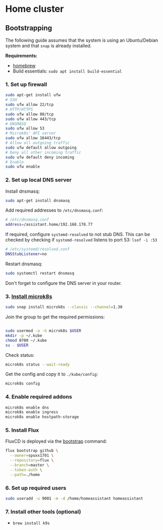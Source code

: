 # Home cluster

## Bootstrapping

The following guide assumes that the system is using an Ubuntu/Debian system and that `snap` is already installed.

**Requirements:**

* [homebrew](https://docs.brew.sh/Homebrew-on-Linux)
* Build essentials: `sudo apt install build-essential`

### 1. Set up firewall

```bash
sudo apt-get install ufw
# SSH
sudo ufw allow 22/tcp
# HTTP/HTTPS
sudo ufw allow 80/tcp
sudo ufw allow 443/tcp
# DNSMASQ
sudo ufw allow 53
# Microk8s' API server
sudo ufw allow 16443/tcp
# Allow all outgoing traffic
sudo ufw default allow outgoing
# Deny all other incoming traffic
sudo ufw default deny incoming
# Enable
sudo ufw enable
```

### 2. Set up local DNS server

Install dnsmasq:

```bash
sudo apt-get install dnsmasq
```

Add required addresses to `/etc/dnsmasq.conf`:

```bash
# /etc/dnsmasq.conf
address=/assistant.home/192.168.178.77
```

If required, configure `systemd-resolved` to not stub DNS. This can be checked by checking if `systemd-resolved` listens to port 53: `lsof -i :53`

```bash
# /etc/systemd/resolved.conf
DNSStubListener=no
```

Restart dnsmasq:

```bash
sudo systemctl restart dnsmasq
```

Don't forget to configure the DNS server in your router.

### 3. [Install microk8s](https://microk8s.io/docs/getting-started)

```bash
sudo snap install microk8s --classic --channel=1.30
```

Join the group to get the required permissions:

```bash

sudo usermod -a -G microk8s $USER
mkdir -p ~/.kube
chmod 0700 ~/.kube
su - $USER
```

Check status:

```bash
microk8s status --wait-ready
```

Get the config and copy it to `./kube/config`:

```bash
microk8s config
```

### 4. Enable required addons

```bash
microk8s enable dns
microk8s enable ingress
microk8s enable hostpath-storage
```

### 5. Install Flux

FluxCD is deployed via the [bootstrap](https://fluxcd.io/flux/cmd/flux_bootstrap/) command:

```bash
flux bootstrap github \
  --owner=spuxx1701 \
  --repository=flux \
  --branch=master \
  --token-auth \
  --path=./home
```

### 6. Set up required users

```bash
sudo useradd -u 9001 -m -d /home/homeassistant homeassistant
```

### 7. Install other tools (optional)

* `brew install k9s`
